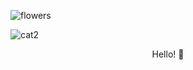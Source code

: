 ![flowers](https://github.com/user-attachments/assets/3ea279af-0ca3-4206-9d75-a13af46fb544)

![cat2](https://github.com/user-attachments/assets/a5b92127-247a-4668-a621-0168434e565e) 

 <p align="center">
  Hello! 👋
</p>
